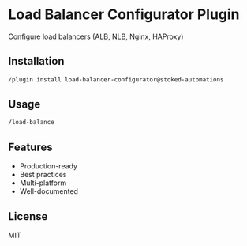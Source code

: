 # Load Balancer Configurator Plugin

Configure load balancers (ALB, NLB, Nginx, HAProxy)

## Installation

```bash
/plugin install load-balancer-configurator@stoked-automations
```

## Usage

```bash
/load-balance
```

## Features

- Production-ready
- Best practices
- Multi-platform
- Well-documented

## License

MIT
